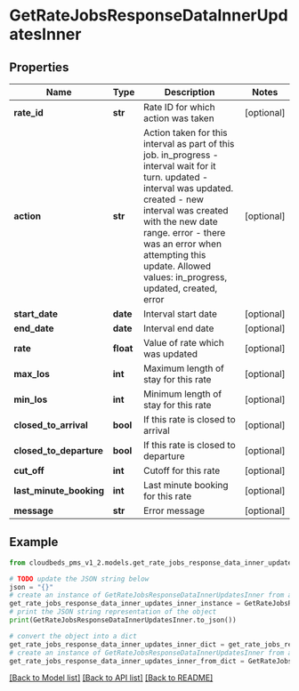 # GetRateJobsResponseDataInnerUpdatesInner


## Properties

Name | Type | Description | Notes
------------ | ------------- | ------------- | -------------
**rate_id** | **str** | Rate ID for which action was taken | [optional] 
**action** | **str** | Action taken for this interval as part of this job. in_progress - interval wait for it turn. updated - interval was updated. created - new interval was created with the new date range. error - there was an error when attempting this update. Allowed values: in_progress, updated, created, error | [optional] 
**start_date** | **date** | Interval start date | [optional] 
**end_date** | **date** | Interval end date | [optional] 
**rate** | **float** | Value of rate which was updated | [optional] 
**max_los** | **int** | Maximum length of stay for this rate | [optional] 
**min_los** | **int** | Minimum length of stay for this rate | [optional] 
**closed_to_arrival** | **bool** | If this rate is closed to arrival | [optional] 
**closed_to_departure** | **bool** | If this rate is closed to departure | [optional] 
**cut_off** | **int** | Cutoff for this rate | [optional] 
**last_minute_booking** | **int** | Last minute booking for this rate | [optional] 
**message** | **str** | Error message | [optional] 

## Example

```python
from cloudbeds_pms_v1_2.models.get_rate_jobs_response_data_inner_updates_inner import GetRateJobsResponseDataInnerUpdatesInner

# TODO update the JSON string below
json = "{}"
# create an instance of GetRateJobsResponseDataInnerUpdatesInner from a JSON string
get_rate_jobs_response_data_inner_updates_inner_instance = GetRateJobsResponseDataInnerUpdatesInner.from_json(json)
# print the JSON string representation of the object
print(GetRateJobsResponseDataInnerUpdatesInner.to_json())

# convert the object into a dict
get_rate_jobs_response_data_inner_updates_inner_dict = get_rate_jobs_response_data_inner_updates_inner_instance.to_dict()
# create an instance of GetRateJobsResponseDataInnerUpdatesInner from a dict
get_rate_jobs_response_data_inner_updates_inner_from_dict = GetRateJobsResponseDataInnerUpdatesInner.from_dict(get_rate_jobs_response_data_inner_updates_inner_dict)
```
[[Back to Model list]](../README.md#documentation-for-models) [[Back to API list]](../README.md#documentation-for-api-endpoints) [[Back to README]](../README.md)



